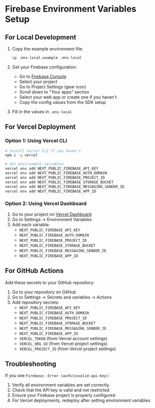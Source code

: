 # Firebase Environment Variables Setup

## For Local Development

1. Copy the example environment file:
   ```bash
   cp .env.local.example .env.local
   ```

2. Get your Firebase configuration:
   - Go to [Firebase Console](https://console.firebase.google.com/)
   - Select your project
   - Go to Project Settings (gear icon)
   - Scroll down to "Your apps" section
   - Select your web app or create one if you haven't
   - Copy the config values from the SDK setup

3. Fill in the values in `.env.local`

## For Vercel Deployment

### Option 1: Using Vercel CLI
```bash
# Install Vercel CLI if you haven't
npm i -g vercel

# Set environment variables
vercel env add NEXT_PUBLIC_FIREBASE_API_KEY
vercel env add NEXT_PUBLIC_FIREBASE_AUTH_DOMAIN
vercel env add NEXT_PUBLIC_FIREBASE_PROJECT_ID
vercel env add NEXT_PUBLIC_FIREBASE_STORAGE_BUCKET
vercel env add NEXT_PUBLIC_FIREBASE_MESSAGING_SENDER_ID
vercel env add NEXT_PUBLIC_FIREBASE_APP_ID
```

### Option 2: Using Vercel Dashboard
1. Go to your project on [Vercel Dashboard](https://vercel.com/dashboard)
2. Go to Settings → Environment Variables
3. Add each variable:
   - `NEXT_PUBLIC_FIREBASE_API_KEY`
   - `NEXT_PUBLIC_FIREBASE_AUTH_DOMAIN`
   - `NEXT_PUBLIC_FIREBASE_PROJECT_ID`
   - `NEXT_PUBLIC_FIREBASE_STORAGE_BUCKET`
   - `NEXT_PUBLIC_FIREBASE_MESSAGING_SENDER_ID`
   - `NEXT_PUBLIC_FIREBASE_APP_ID`

## For GitHub Actions

Add these secrets to your GitHub repository:

1. Go to your repository on GitHub
2. Go to Settings → Secrets and variables → Actions
3. Add repository secrets:
   - `NEXT_PUBLIC_FIREBASE_API_KEY`
   - `NEXT_PUBLIC_FIREBASE_AUTH_DOMAIN`
   - `NEXT_PUBLIC_FIREBASE_PROJECT_ID`
   - `NEXT_PUBLIC_FIREBASE_STORAGE_BUCKET`
   - `NEXT_PUBLIC_FIREBASE_MESSAGING_SENDER_ID`
   - `NEXT_PUBLIC_FIREBASE_APP_ID`
   - `VERCEL_TOKEN` (from Vercel account settings)
   - `VERCEL_ORG_ID` (from Vercel project settings)
   - `VERCEL_PROJECT_ID` (from Vercel project settings)

## Troubleshooting

If you see `Firebase: Error (auth/invalid-api-key)`:
1. Verify all environment variables are set correctly
2. Check that the API key is valid and not restricted
3. Ensure your Firebase project is properly configured
4. For Vercel deployments, redeploy after setting environment variables
